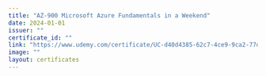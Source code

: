 ```yaml
---
title: "AZ-900 Microsoft Azure Fundamentals in a Weekend"
date: 2024-01-01
issuer: ""
certificate_id: ""
link: "https://www.udemy.com/certificate/UC-d40d4385-62c7-4ce9-9ca2-77ddb792d1f4/"
image: ""
layout: certificates
---
```

